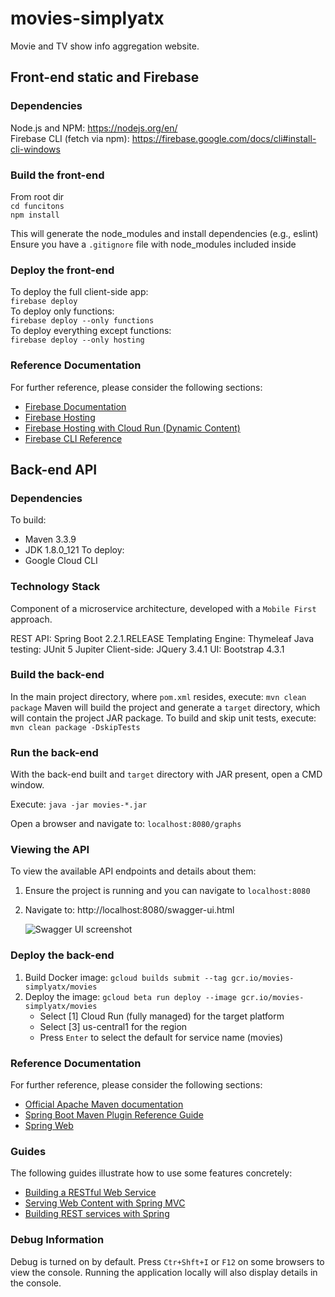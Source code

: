 # movies-simplyatx
Movie and TV show info aggregation website.

## Front-end static and Firebase

### Dependencies
Node.js and NPM:
https://nodejs.org/en/   
Firebase CLI (fetch via npm):
https://firebase.google.com/docs/cli#install-cli-windows
    
### Build the front-end
From root dir    
`cd funcitons`    
`npm install`

This will generate the node_modules and install dependencies (e.g., eslint)
Ensure you have a `.gitignore` file with node_modules included inside

### Deploy the front-end
To deploy the full client-side app:    
`firebase deploy`   
To deploy only functions:    
`firebase deploy --only functions`    
To deploy everything except functions:    
`firebase deploy --only hosting`    

### Reference Documentation
For further reference, please consider the following sections:

* [Firebase Documentation](https://firebase.google.com/docs)
* [Firebase Hosting](https://firebase.google.com/docs/hosting)
* [Firebase Hosting with Cloud Run (Dynamic Content)](https://firebase.google.com/docs/hosting)
* [Firebase CLI Reference](https://firebase.google.com/docs/cli/)

## Back-end API

### Dependencies
To build:
- Maven 3.3.9
- JDK 1.8.0_121
To deploy: 
- Google Cloud CLI

### Technology Stack
Component of a microservice architecture, developed with a `Mobile First` approach. 

REST API: Spring Boot 2.2.1.RELEASE
Templating Engine: Thymeleaf
Java testing: JUnit 5 Jupiter
Client-side: JQuery 3.4.1
UI: Bootstrap 4.3.1 

### Build the back-end
In the main project directory, where `pom.xml` resides, execute:
`mvn clean package`
Maven will build the project and generate a `target` directory, which will contain the project JAR package.
To build and skip unit tests, execute:
`mvn clean package -DskipTests`

### Run the back-end

With the back-end built and `target` directory with JAR present, open a CMD window. 
 
Execute: `java -jar movies-*.jar`

Open a browser and navigate to:
`localhost:8080/graphs`

### Viewing the API
To view the available API endpoints and details about them:
1. Ensure the project is running and you can navigate to `localhost:8080`
2. Navigate to: 
http://localhost:8080/swagger-ui.html

    ![Swagger UI screenshot](https://i.imgur.com/yEwxkYc.png)

### Deploy the back-end

1. Build Docker image:
`gcloud builds submit --tag gcr.io/movies-simplyatx/movies`
2. Deploy the image:
`gcloud beta run deploy --image gcr.io/movies-simplyatx/movies`
    - Select [1] Cloud Run (fully managed) for the target platform
    - Select [3] us-central1 for the region
    - Press `Enter` to select the default for service name (movies)

### Reference Documentation
For further reference, please consider the following sections:

* [Official Apache Maven documentation](https://maven.apache.org/guides/index.html)
* [Spring Boot Maven Plugin Reference Guide](https://docs.spring.io/spring-boot/docs/2.2.1.RELEASE/maven-plugin/)
* [Spring Web](https://docs.spring.io/spring-boot/docs/2.2.1.RELEASE/reference/htmlsingle/#boot-features-developing-web-applications)

### Guides
The following guides illustrate how to use some features concretely:

* [Building a RESTful Web Service](https://spring.io/guides/gs/rest-service/)
* [Serving Web Content with Spring MVC](https://spring.io/guides/gs/serving-web-content/)
* [Building REST services with Spring](https://spring.io/guides/tutorials/bookmarks/)

### Debug Information
Debug is turned on by default. Press `Ctr+Shft+I` or `F12` on some browsers to view the console.
Running the application locally will also display details in the console. 